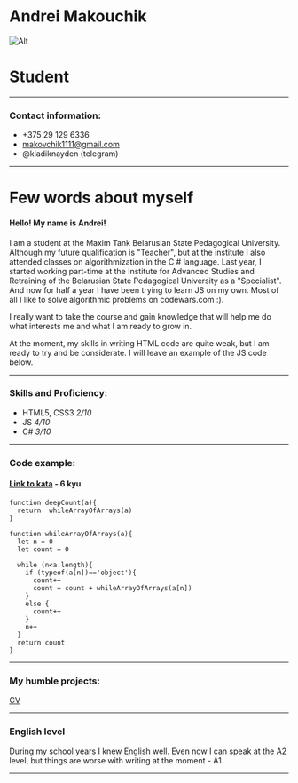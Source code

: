 # Andrei Makouchik
![Alt](https://github.com/FandreyNord/rsschool-cv/blob/gh-pages/makouchik.jpg)
# Student
***
### Contact information:
* +375 29 129 6336 
* makovchik1111@gmail.com
* @kladiknayden (telegram)

---
# Few words about myself
#### Hello! My name is Andrei! 
I am a student at the Maxim Tank Belarusian State Pedagogical University. 
Although my future qualification is "Teacher", but at the institute I also attended classes on algorithmization in the C # language. 
Last year, I started working part-time at the Institute for Advanced Studies and Retraining of the Belarusian State Pedagogical University as a "Specialist". And now for half a year I have been trying to learn JS on my own. Most of all I like to solve algorithmic problems on codewars.com :). 

I really want to take the course and gain knowledge that will help me do what interests me and what I am ready to grow in.

At the moment, my skills in writing HTML code are quite weak, but I am ready to try and be considerate.
I will leave an example of the JS code below.

***

### Skills and Proficiency:
* HTML5, CSS3 _2/10_
* JS _4/10_
* C# _3/10_

***

### Code example:
#### [Link to kata](https://www.codewars.com/kata/array-deep-count) - 6 kyu
```
function deepCount(a){
  return  whileArrayOfArrays(a)
}

function whileArrayOfArrays(a){
  let n = 0
  let count = 0
  
  while (n<a.length){
    if (typeof(a[n])=='object'){
      count++
      count = count + whileArrayOfArrays(a[n])
    }  
    else {
      count++
    }
    n++
  }
  return count
}  
```

***

### My humble projects:

[CV](https://FandreyNord.github.io/rsschool-cv/cv)

***

### English level

During my school years I knew English well. Even now I can speak at the A2 level, but things are worse with writing at the moment - A1.

***






